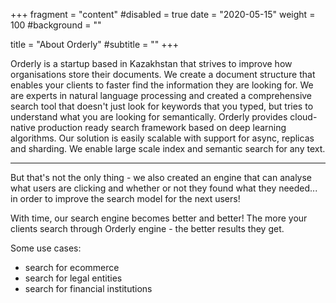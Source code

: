 +++
fragment = "content"
#disabled = true
date = "2020-05-15"
weight = 100
#background = ""

title = "About Orderly"
#subtitle = ""
+++

Orderly is a startup based in Kazakhstan that strives to improve how organisations store their documents. We create a document structure that enables your clients to faster find the information they are looking for.
We are experts in natural language processing and created a comprehensive search tool that doesn't just look for keywords that you typed, but tries to understand what you are looking for semantically.
Orderly provides cloud-native production ready search framework based on deep learning algorithms. Our solution is easily scalable with support for async, replicas and sharding.
We enable large scale index and semantic search for any text.



---

But that's not the only thing - we also created an engine that can analyse what users are clicking and whether or not they found what they needed... in order to improve the search model for the next users!

With time, our search engine becomes better and better! The more your clients search through Orderly engine - the better results they get.

Some use cases:
- search for ecommerce
- search for legal entities
- search for financial institutions